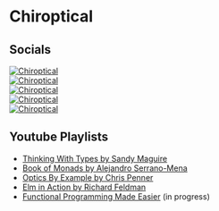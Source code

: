 # Chiroptical

## Socials

[![Chiroptical](https://img.shields.io/badge/twitch.tv-chiroptical-purple?logo=twitch&style=for-the-badge)](https://twitch.tv/chiroptical)</br>
[![Chiroptical](https://img.shields.io/badge/youtube-chiroptical-c4302b?logo=youtube&style=for-the-badge)](https://youtube.com/chiroptical)</br>
[![Chiroptical](https://img.shields.io/badge/twitter-chiroptical-blue?logo=twitter&style=for-the-badge)](https://twitter.com/chiroptical)</br>
[![Chiroptical](https://img.shields.io/badge/github-chiroptical-6cc644?logo=github&style=for-the-badge)](https://github.com/chiroptical)</br>
[![Chiroptical](https://img.shields.io/badge/website-chiroptical-81d4fa?logo=grav&style=for-the-badge)](https://chiroptical.dev)</br>

## Youtube Playlists

- [Thinking With Types by Sandy Maguire](https://www.youtube.com/watch?v=g7dcbdqGL78&list=PLW_sOzxD_4gQok1m4uH05zI993SV-uXsI)
- [Book of Monads by Alejandro Serrano-Mena](https://www.youtube.com/watch?v=3jGadISq420&list=PLW_sOzxD_4gSzUeAeo6ncDw30T3sr-Izq)
- [Optics By Example by Chris Penner](https://www.youtube.com/watch?v=0hA-VbMbYoE&list=PLW_sOzxD_4gSyP92J-K4AwfR9Fvi6WCuV)
- [Elm in Action by Richard Feldman](https://www.youtube.com/watch?v=TjogPgz_jnc&list=PLW_sOzxD_4gSxW3agdoW22JTIJoaiSVYu)
- [Functional Programming Made Easier](https://www.youtube.com/watch?v=xXAzesX92Wk&list=PLW_sOzxD_4gQwZ7oWTrpeETXCiVWDl2U_) (in progress)

